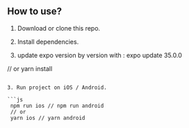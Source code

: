 


## How to use?

1. Download or clone this repo.

2. Install dependencies.

3. update expo version by version with : expo update 35.0.0

// or
yarn install
```

3. Run project on iOS / Android.

```js
 npm run ios // npm run android
 // or
 yarn ios // yarn android
```



